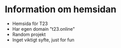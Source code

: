 # Information om hemsidan
- Hemsida för T23
- Har egen domain "t23.online" 
- Random projekt
- Inget viktigt syfte, just for fun